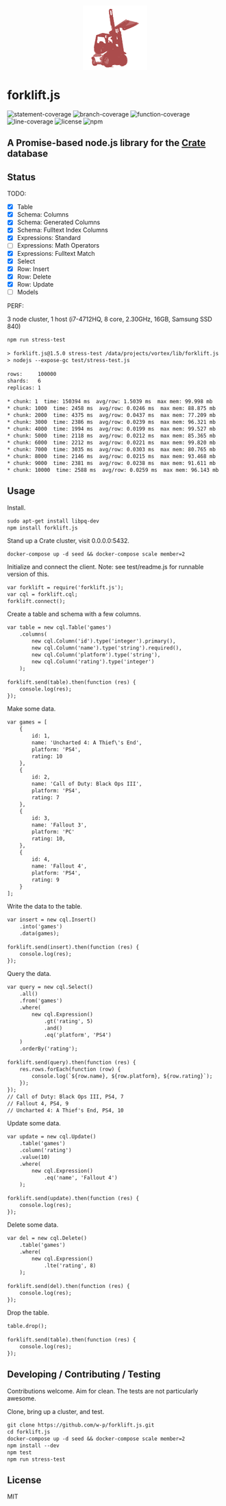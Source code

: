 
<p align='center'>
    <img src='https://github.com/w-p/forklift.js/raw/master/forklift.png' alt='forklift.js' width=150>
</p>

# forklift.js

<img src='https://img.shields.io/badge/statement_coverage-97.9%25-brightgreen.svg?style=flat-square' alt='statement-coverage'>
<img src='https://img.shields.io/badge/branch_coverage-86%25-brightgreen.svg?style=flat-square' alt='branch-coverage'>
<img src='https://img.shields.io/badge/function_coverage-97.9%25-brightgreen.svg?style=flat-square' alt='function-coverage'>
<img src='https://img.shields.io/badge/line_coverage-97.9%25-brightgreen.svg?style=flat-square' alt='line-coverage'>

<img src='https://img.shields.io/badge/license-MIT-blue.svg?style=flat-square' alt='license'>
<img src='https://nodei.co/npm/forklift.js.png?mini=true' alt='npm'>

## A Promise-based node.js library for the [Crate](https://crate.io) database

## Status
TODO:
- [x] Table
- [x] Schema: Columns
- [x] Schema: Generated Columns
- [x] Schema: Fulltext Index Columns
- [x] Expressions: Standard
- [ ] Expressions: Math Operators
- [x] Expressions: Fulltext Match
- [x] Select
- [x] Row: Insert
- [x] Row: Delete
- [x] Row: Update
- [ ] Models

PERF:

3 node cluster, 1 host (i7-4712HQ, 8 core, 2.30GHz, 16GB, Samsung SSD 840)
```
npm run stress-test

> forklift.js@1.5.0 stress-test /data/projects/vortex/lib/forklift.js
> nodejs --expose-gc test/stress-test.js

rows:     100000
shards:   6
replicas: 1

* chunk: 1  time: 150394 ms  avg/row: 1.5039 ms  max mem: 99.998 mb
* chunk: 1000  time: 2458 ms  avg/row: 0.0246 ms  max mem: 88.875 mb
* chunk: 2000  time: 4375 ms  avg/row: 0.0437 ms  max mem: 77.209 mb
* chunk: 3000  time: 2386 ms  avg/row: 0.0239 ms  max mem: 96.321 mb
* chunk: 4000  time: 1994 ms  avg/row: 0.0199 ms  max mem: 99.527 mb
* chunk: 5000  time: 2118 ms  avg/row: 0.0212 ms  max mem: 85.365 mb
* chunk: 6000  time: 2212 ms  avg/row: 0.0221 ms  max mem: 99.820 mb
* chunk: 7000  time: 3035 ms  avg/row: 0.0303 ms  max mem: 80.765 mb
* chunk: 8000  time: 2146 ms  avg/row: 0.0215 ms  max mem: 93.468 mb
* chunk: 9000  time: 2381 ms  avg/row: 0.0238 ms  max mem: 91.611 mb
* chunk: 10000  time: 2588 ms  avg/row: 0.0259 ms  max mem: 96.143 mb
```

## Usage

Install.
```
sudo apt-get install libpq-dev
npm install forklift.js
```

Stand up a Crate cluster, visit 0.0.0.0:5432.
```
docker-compose up -d seed && docker-compose scale member=2
```

Initialize and connect the client.
Note: see test/readme.js for runnable version of this.
```
var forklift = require('forklift.js');
var cql = forklift.cql;
forklift.connect();
```

Create a table and schema with a few columns.
```
var table = new cql.Table('games')
    .columns(
        new cql.Column('id').type('integer').primary(),
        new cql.Column('name').type('string').required(),
        new cql.Column('platform').type('string'),
        new cql.Column('rating').type('integer')
    );

forklift.send(table).then(function (res) {
    console.log(res);
});
```

Make some data.
```
var games = [
    {
        id: 1,
        name: 'Uncharted 4: A Thief\'s End',
        platform: 'PS4',
        rating: 10
    },
    {
        id: 2,
        name: 'Call of Duty: Black Ops III',
        platform: 'PS4',
        rating: 7
    },
    {
        id: 3,
        name: 'Fallout 3',
        platform: 'PC'
        rating: 10,
    },
    {
        id: 4,
        name: 'Fallout 4',
        platform: 'PS4',
        rating: 9
    }
];
```

Write the data to the table.
```
var insert = new cql.Insert()
    .into('games')
    .data(games);

forklift.send(insert).then(function (res) {
    console.log(res);
});
```

Query the data.
```
var query = new cql.Select()
    .all()
    .from('games')
    .where(
        new cql.Expression()
            .gt('rating', 5)
            .and()
            .eq('platform', 'PS4')
    )
    .orderBy('rating');

forklift.send(query).then(function (res) {
    res.rows.forEach(function (row) {
        console.log(`${row.name}, ${row.platform}, ${row.rating}`);
    });
});
// Call of Duty: Black Ops III, PS4, 7
// Fallout 4, PS4, 9
// Uncharted 4: A Thief's End, PS4, 10
```

Update some data.
```
var update = new cql.Update()
    .table('games')
    .column('rating')
    .value(10)
    .where(
        new cql.Expression()
            .eq('name', 'Fallout 4')
    );

forklift.send(update).then(function (res) {
    console.log(res);
});
```

Delete some data.
```
var del = new cql.Delete()
    .table('games')
    .where(
        new cql.Expression()
            .lte('rating', 8)
    );

forklift.send(del).then(function (res) {
    console.log(res);
});
```

Drop the table.
```
table.drop();

forklift.send(table).then(function (res) {
    console.log(res);
});
```

## Developing / Contributing / Testing
Contributions welcome. Aim for clean. The tests are not particularly awesome.

Clone, bring up a cluster, and test.
```
git clone https://github.com/w-p/forklift.js.git
cd forklift.js
docker-compose up -d seed && docker-compose scale member=2
npm install --dev
npm test
npm run stress-test
```

## License
MIT
